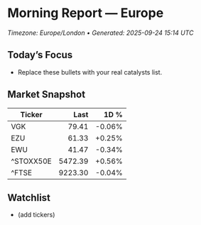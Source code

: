 # Morning Report — Europe
_Timezone: Europe/London • Generated: 2025-09-24 15:14 UTC_

## Today’s Focus
- Replace these bullets with your real catalysts list.

## Market Snapshot
| Ticker | Last | 1D % |
|---|---:|---:|
| VGK | 79.41 | -0.06% |
| EZU | 61.33 | +0.25% |
| EWU | 41.47 | -0.34% |
| ^STOXX50E | 5472.39 | +0.56% |
| ^FTSE | 9223.30 | -0.04% |

## Watchlist
- (add tickers)
